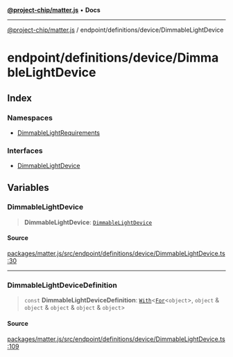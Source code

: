 [**@project-chip/matter.js**](../../../../README.md) • **Docs**

***

[@project-chip/matter.js](../../../../modules.md) / endpoint/definitions/device/DimmableLightDevice

# endpoint/definitions/device/DimmableLightDevice

## Index

### Namespaces

- [DimmableLightRequirements](namespaces/DimmableLightRequirements/README.md)

### Interfaces

- [DimmableLightDevice](interfaces/DimmableLightDevice.md)

## Variables

### DimmableLightDevice

> **DimmableLightDevice**: [`DimmableLightDevice`](interfaces/DimmableLightDevice.md)

#### Source

[packages/matter.js/src/endpoint/definitions/device/DimmableLightDevice.ts:30](https://github.com/project-chip/matter.js/blob/7a8cbb56b87d4ccf34bec5a9a95ab40a1711324f/packages/matter.js/src/endpoint/definitions/device/DimmableLightDevice.ts#L30)

***

### DimmableLightDeviceDefinition

> `const` **DimmableLightDeviceDefinition**: [`With`](../../../../node/export/-internal-/README.md#withbsb)\<[`For`](../../../../behavior/cluster/export/-internal-/namespaces/EndpointType/README.md#fort)\<`object`\>, `object` & `object` & `object` & `object` & `object`\>

#### Source

[packages/matter.js/src/endpoint/definitions/device/DimmableLightDevice.ts:109](https://github.com/project-chip/matter.js/blob/7a8cbb56b87d4ccf34bec5a9a95ab40a1711324f/packages/matter.js/src/endpoint/definitions/device/DimmableLightDevice.ts#L109)
